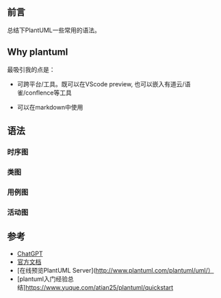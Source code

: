 
## 前言

总结下PlantUML一些常用的语法。

## Why plantuml

最吸引我的点是： 

- 可跨平台/工具。既可以在VScode preview, 也可以嵌入有道云/语雀/conflence等工具

- 可以在markdown中使用

## 语法

### 时序图


### 类图

### 用例图

###  活动图

## 参考

- [ChatGPT](https://chat.openai.com/)
- [官方文档](https://plantuml.com/starting)
- [在线预览PlantUML Server](http://www.plantuml.com/plantuml/uml/）
- [plantuml入门经验总结]https://www.yuque.com/atian25/plantuml/quickstart
